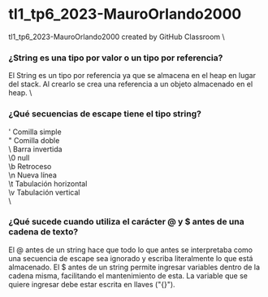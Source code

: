 # tl1_tp6_2023-MauroOrlando2000
tl1_tp6_2023-MauroOrlando2000 created by GitHub Classroom
\
### ¿String es una tipo por valor o un tipo por referencia?
El String es un tipo por referencia ya que se almacena en el heap en lugar del stack. Al crearlo se crea una referencia a un objeto almacenado en el heap.
\
### ¿Qué secuencias de escape tiene el tipo string?
\'  Comilla simple\
\"  Comilla doble\
\\  Barra invertida\
\0  null\
\b  Retroceso\
\n  Nueva línea\
\t  Tabulación horizontal\
\v  Tabulación vertical\
\
### ¿Qué sucede cuando utiliza el carácter @ y $ antes de una cadena de texto?
El @ antes de un string hace que todo lo que antes se interpretaba como una secuencia de escape sea ignorado y escriba literalmente lo que está almacenado.
El $ antes de un string permite ingresar variables dentro de la cadena misma, facilitando el mantenimiento de esta. La variable que se quiere ingresar debe estar escrita en llaves ("{}").
